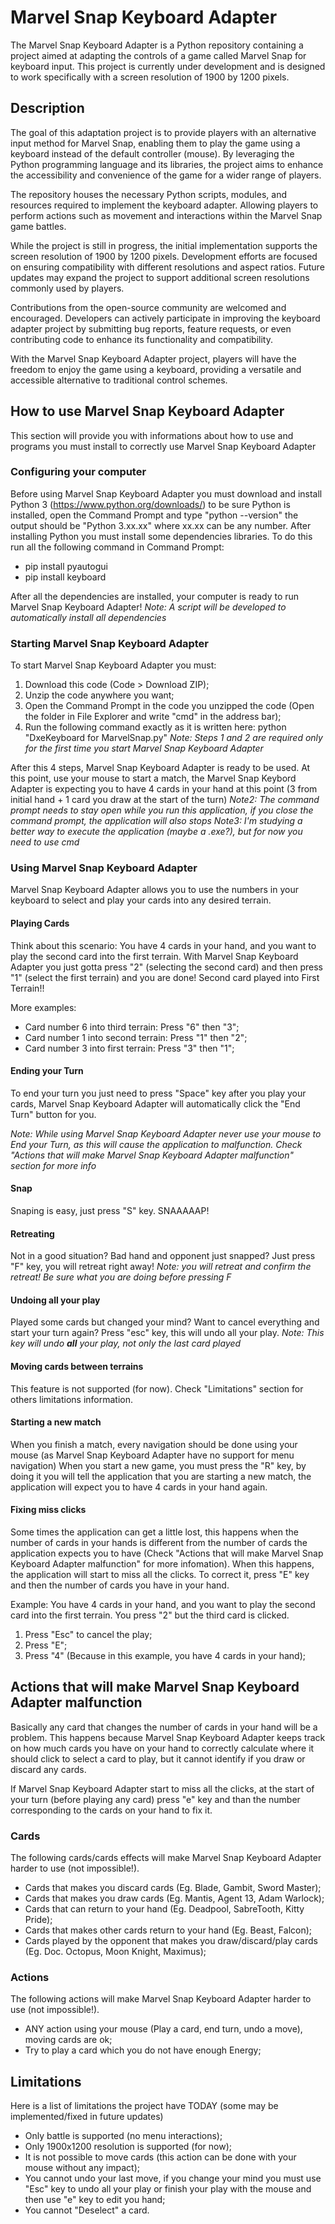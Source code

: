 # Marvel Snap Keyboard Adapter

The Marvel Snap Keyboard Adapter is a Python repository containing a project aimed at adapting the controls of a game called Marvel Snap for keyboard input. This project is currently under development and is designed to work specifically with a screen resolution of 1900 by 1200 pixels.

## Description

The goal of this adaptation project is to provide players with an alternative input method for Marvel Snap, enabling them to play the game using a keyboard instead of the default controller (mouse). By leveraging the Python programming language and its libraries, the project aims to enhance the accessibility and convenience of the game for a wider range of players.

The repository houses the necessary Python scripts, modules, and resources required to implement the keyboard adapter. Allowing players to perform actions such as movement and interactions within the Marvel Snap game battles.

While the project is still in progress, the initial implementation supports the screen resolution of 1900 by 1200 pixels. Development efforts are focused on ensuring compatibility with different resolutions and aspect ratios. Future updates may expand the project to support additional screen resolutions commonly used by players.

Contributions from the open-source community are welcomed and encouraged. Developers can actively participate in improving the keyboard adapter project by submitting bug reports, feature requests, or even contributing code to enhance its functionality and compatibility.

With the Marvel Snap Keyboard Adapter project, players will have the freedom to enjoy the game using a keyboard, providing a versatile and accessible alternative to traditional control schemes.

## How to use Marvel Snap Keyboard Adapter

This section will provide you with informations about how to use and programs you must install to correctly use Marvel Snap Keyboard Adapter

### Configuring your computer

Before using Marvel Snap Keyboard Adapter you must download and install Python 3 (https://www.python.org/downloads/) to be sure Python is installed, open the Command Prompt and type "python --version" the output should be "Python 3.xx.xx" where xx.xx can be any number.
After installing Python you must install some dependencies libraries. To do this run all the following command in Command Prompt:

- pip install pyautogui
- pip install keyboard

After all the dependencies are installed, your computer is ready to run Marvel Snap Keyboard Adapter!
*Note: A script will be developed to automatically install all dependencies*

### Starting Marvel Snap Keyboard Adapter

To start Marvel Snap Keyboard Adapter you must:

1. Download this code (Code > Download ZIP);
2. Unzip the code anywhere you want;
3. Open the Command Prompt in the code you unzipped the code (Open the folder in File Explorer and write "cmd" in the address bar);
4. Run the following command exactly as it is written here: python "DxeKeyboard for MarvelSnap.py"
*Note: Steps 1 and 2 are required only for the first time you start Marvel Snap Keyboard Adapter*

After this 4 steps, Marvel Snap Keyboard Adapter is ready to be used.
At this point, use your mouse to start a match, the Marvel Snap Keybord Adapter is expecting you to have 4 cards in your hand at this point (3 from initial hand + 1 card you draw at the start of the turn)
*Note2: The command prompt needs to stay open while you run this application, if you close the command prompt, the application will also stops*
*Note3: I'm studying a better way to execute the application (maybe a .exe?), but for now you need to use cmd*

### Using Marvel Snap Keyboard Adapter

Marvel Snap Keyboard Adapter allows you to use the numbers in your keyboard to select and play your cards into any desired terrain.

#### Playing Cards

Think about this scenario: You have 4 cards in your hand, and you want to play the second card into the first terrain. 
With Marvel Snap Keyboard Adapter you just gotta press "2" (selecting the second card) and then press "1" (select the first terrain) and you are done! Second card played into First Terrain!!

More examples:
- Card number 6 into third terrain: Press "6" then "3";
- Card number 1 into second terrain: Press "1" then "2";
- Card number 3 into first terrain: Press "3" then "1";

#### Ending your Turn

To end your turn you just need to press "Space" key after you play your cards, Marvel Snap Keyboard Adapter will automatically click the "End Turn" button for you.

*Note: While using Marvel Snap Keyboard Adapter never use your mouse to End your Turn, as this will cause the application to malfunction. Check "Actions that will make Marvel Snap Keyboard Adapter malfunction" section for more info*

#### Snap

Snaping is easy, just press "S" key. SNAAAAAP!

#### Retreating

Not in a good situation? Bad hand and opponent just snapped? Just press "F" key, you will retreat right away!
*Note: you will retreat and confirm the retreat! Be sure what you are doing before pressing F*

#### Undoing all your play

Played some cards but changed your mind? Want to cancel everything and start your turn again? Press "esc" key, this will undo all your play.
*Note: This key will undo **all** your play, not only the last card played*

#### Moving cards between terrains

This feature is not supported (for now). Check "Limitations" section for others limitations information.

#### Starting a new match

When you finish a match, every navigation should be done using your mouse (as Marvel Snap Keyboard Adapter have no support for menu navigation)
When you start a new game, you must press the "R" key, by doing it you will tell the application that you are starting a new match, the application will expect you to have 4 cards in your hand again.

#### Fixing miss clicks

Some times the application can get a little lost, this happens when the number of cards in your hands is different from the number of cards the application expects you to have (Check "Actions that will make Marvel Snap Keyboard Adapter malfunction" for more infomation).
When this happens, the application will start to miss all the clicks.
To correct it, press "E" key and then the number of cards you have in your hand.

Example: You have 4 cards in your hand, and you want to play the second card into the first terrain. You press "2" but the third card is clicked. 
1. Press "Esc" to cancel the play;
2. Press "E";
3. Press "4" (Because in this example, you have 4 cards in your hand);

## Actions that will make Marvel Snap Keyboard Adapter malfunction

Basically any card that changes the number of cards in your hand will be a problem.
This happens because Marvel Snap Keyboard Adapter keeps track on how much cards you have on your hand to correctly calculate where it should click to select a card to play, but it cannot identify if you draw or discard any cards.

If Marvel Snap Keyboard Adapter start to miss all the clicks, at the start of your turn (before playing any card) press "e" key and than the number corresponding to the cards on your hand to fix it.

### Cards

The following cards/cards effects will make Marvel Snap Keyboard Adapter harder to use (not impossible!).

- Cards that makes you discard cards (Eg. Blade, Gambit, Sword Master);
- Cards that makes you draw cards (Eg. Mantis, Agent 13, Adam Warlock);
- Cards that can return to your hand (Eg. Deadpool, SabreTooth, Kitty Pride);
- Cards that makes other cards return to your hand (Eg. Beast, Falcon);
- Cards played by the opponent that makes you draw/discard/play cards (Eg. Doc. Octopus, Moon Knight, Maximus);

### Actions

The following actions will make Marvel Snap Keyboard Adapter harder to use (not impossible!).

- ANY action using your mouse (Play a card, end turn, undo a move), moving cards are ok;
- Try to play a card which you do not have enough Energy;

## Limitations

Here is a list of limitations the project have TODAY (some may be implemented/fixed in future updates)

- Only battle is supported (no menu interactions);
- Only 1900x1200 resolution is supported (for now);
- It is not possible to move cards (this action can be done with your mouse without any impact);
- You cannot undo your last move, if you change your mind you must use "Esc" key to undo all your play or finish your play with the mouse and then use "e" key to edit you hand;
- You cannot "Deselect" a card.